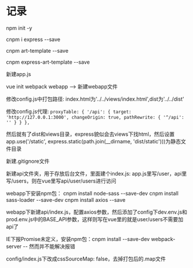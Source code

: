 # 记录

npm init -y

cnpm i express --save

cnpm art-template --save

cnpm express-art-template --save

新建app.js

vue init webpack webapp  --> 新建webapp文件

修改config.js中打包路径:
index.html为'../../views/index.html',dist为'../../dist'

修改config.js代理:
    `proxyTable: {
      '/api': {
        target: 'http://127.0.0.1:3000',
        changeOrigin: true,
        pathRewrite: {
          '^/api': ''
        }
      }
    },`

然后就有了dist和views目录，express貌似会去views下找html，然后设置app.use('/static', express.static(path.join(__dirname, 'dist/static')))为静态文件目录

新建.gitignore文件

新建api文件夹，用于存放后台文件，里面建个index.js: app.js里写/user，api里写/users，则在vue里写api/user/users进行访问

webapp下安装npm包：
cnpm install node-sass --save-dev
cnpm install sass-loader --save-dev
cnpm install axios --save

webapp下新建api/index.js，配置axios参数，然后添加了config下dev.env.js和prod.env.js中的BASE_API参数，这样则写在vue里的就是user/users不需要加api了

IE下报Promise未定义，安装npm包：cnpm install --save-dev webpack-server -- 然而并不能解决报错

config/index.js下改成cssSourceMap: false，去掉打包后的.map文件

